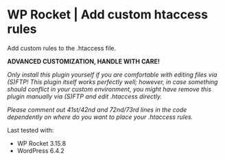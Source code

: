 # WP Rocket | Add custom htaccess rules

Add custom rules to the .htaccess file.

**ADVANCED CUSTOMIZATION, HANDLE WITH CARE!**

_Only install this plugin yourself if you are comfortable with editing files via (S)FTP! This plugin itself works perfectly well; however, in case something should conflict in your custom environment, you might have remove this plugin manually via (S)FTP and edit .htaccess directly._

_Please comment out 41st/42nd and 72nd/73rd lines in the code dependently on where do you want to place your .htaccess rules._


Last tested with:
* WP Rocket 3.15.8
* WordPress 6.4.2
